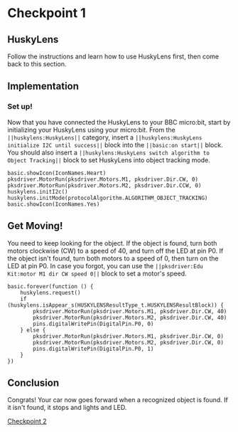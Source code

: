 # Checkpoint 1
## HuskyLens
Follow the instructions and learn how to use HuskyLens first, then come back to this section.  

## Implementation
### Set up!
Now that you have connected the HuskyLens to your BBC micro:bit, start by initializing your HuskyLens using your micro:bit. From the ``||huskylens:HuskyLens||`` category, insert a ``||huskylens:HuskyLens initialize I2C until success||`` block into the ``||basic:on start||`` block. You should also insert a ``||huskylens:HuskyLens switch algorithm to Object Tracking||`` block to set HuskyLens into object tracking mode. 
```blocks
basic.showIcon(IconNames.Heart)
pksdriver.MotorRun(pksdriver.Motors.M1, pksdriver.Dir.CW, 0)
pksdriver.MotorRun(pksdriver.Motors.M2, pksdriver.Dir.CCW, 0)
huskylens.initI2c()
huskylens.initMode(protocolAlgorithm.ALGORITHM_OBJECT_TRACKING)
basic.showIcon(IconNames.Yes)
```

## Get Moving!
You need to keep looking for the object. If the object is found, turn both motors clockwise (CW) to a speed of 40, and turn off the LED at pin P0. If the object isn't found, turn both motors to a speed of 0, then turn on the LED at pin P0. In case you forgot, you can use the ``||pksdriver:Edu Kit:motor M1 dir CW speed 0||`` block to set a motor's speed.
```blocks
basic.forever(function () {
    huskylens.request()
    if (huskylens.isAppear_s(HUSKYLENSResultType_t.HUSKYLENSResultBlock)) {
        pksdriver.MotorRun(pksdriver.Motors.M1, pksdriver.Dir.CW, 40)
        pksdriver.MotorRun(pksdriver.Motors.M2, pksdriver.Dir.CW, 40)
        pins.digitalWritePin(DigitalPin.P0, 0)
    } else {
        pksdriver.MotorRun(pksdriver.Motors.M1, pksdriver.Dir.CW, 0)
        pksdriver.MotorRun(pksdriver.Motors.M2, pksdriver.Dir.CW, 0)
        pins.digitalWritePin(DigitalPin.P0, 1)
    }
})
```
## Conclusion
Congrats! Your car now goes forward when a recognized object is found. If it isn't found, it stops and lights and LED.  

[Checkpoint 2](/husky-car-tutorial/cp2)  
<script src="https://makecode.com/gh-pages-embed.js"></script><script>makeCodeRender("{{ site.makecode.home_url }}", "{{ site.github.owner_name }}/{{ site.github.repository_name }}");</script>
